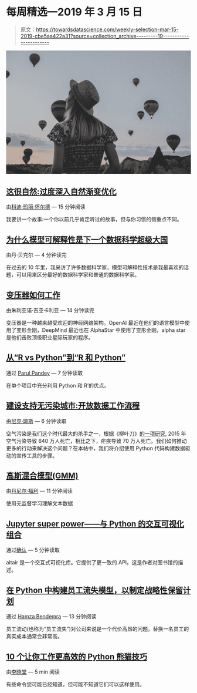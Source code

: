 # 每周精选—2019 年 3 月 15 日

> 原文：<https://towardsdatascience.com/weekly-selection-mar-15-2019-cbe5aa422a31?source=collection_archive---------19----------------------->

![](img/74fb12a2475f06217fe6fa462c5f1309.png)

## [这很自然:过度深入自然渐变优化](/its-only-natural-an-excessively-deep-dive-into-natural-gradient-optimization-75d464b89dbb)

由[科迪·玛丽·怀尔德](https://medium.com/u/b6da92126145?source=post_page-----cbe5aa422a31--------------------------------) — 15 分钟阅读

我要讲一个故事:一个你以前几乎肯定听过的故事，但与你习惯的侧重点不同。

## [为什么模型可解释性是下一个数据科学超级大国](/why-model-explainability-is-the-next-data-science-superpower-b11b6102a5e0)

由丹·贝克尔 — 4 分钟读完

在过去的 10 年里，我采访了许多数据科学家，模型可解释性技术是我最喜欢的话题，可以用来区分最好的数据科学家和普通的数据科学家。

## [变压器如何工作](/transformers-141e32e69591)

由朱利亚诺·吉亚卡利亚 — 14 分钟读完

变压器是一种越来越受欢迎的神经网络架构。OpenAI 最近在他们的语言模型中使用了变形金刚，DeepMind 最近也在 AlphaStar 中使用了变形金刚，alpha star 是他们击败顶级职业星际玩家的程序。

## [从“R vs Python”到“R 和 Python”](/from-r-vs-python-to-r-and-python-aa25db33ce17)

通过 [Parul Pandey](https://medium.com/u/7053de462a28?source=post_page-----cbe5aa422a31--------------------------------) — 7 分钟读取

在单个项目中充分利用 Python 和 R’的优点。

## [建设支持无污染城市:开放数据工作流程](/building-support-for-pollution-free-cities-an-open-data-workflow-888096797cc9)

由[尼克·琼斯](https://medium.com/u/cf16a373d729?source=post_page-----cbe5aa422a31--------------------------------) — 6 分钟读取

空气污染是我们这个时代最大的杀手之一，根据《柳叶刀》[的一项研究](https://www.sciencedirect.com/science/article/pii/S0140673616316798#fig1), 2015 年空气污染导致 640 万人死亡，相比之下，疟疾导致 70 万人死亡。我们如何推动更多的行动来解决这个问题？在本帖中，我们将介绍使用 Python 代码构建数据驱动的宣传工具的步骤。

## [高斯混合模型(GMM)](/gaussian-mixture-modelling-gmm-833c88587c7f)

由[丹尼尔·福利](https://medium.com/u/a823d37636a4?source=post_page-----cbe5aa422a31--------------------------------) — 11 分钟阅读

使用无监督学习理解文本数据

## [Jupyter super power——与 Python 的交互可视化组合](/jupyter-superpower-interactive-visualization-combo-with-python-ffc0adb37b7b)

通过[确认](https://medium.com/u/d8996d6e354e?source=post_page-----cbe5aa422a31--------------------------------) — 5 分钟读取

altair 是一个交互式可视化库。它提供了更一致的 API。这是作者对图书馆的描述。

## [在 Python 中构建员工流失模型，以制定战略性保留计划](/building-an-employee-churn-model-in-python-to-develop-a-strategic-retention-plan-57d5bd882c2d)

通过 [Hamza Bendemra](https://medium.com/u/1ede83301f25?source=post_page-----cbe5aa422a31--------------------------------) — 13 分钟阅读

员工流动(也称为“员工流失”)对公司来说是一个代价高昂的问题。替换一名员工的真实成本通常会非常高。

## [10 个让你工作更高效的 Python 熊猫技巧](/10-python-pandas-tricks-that-make-your-work-more-efficient-2e8e483808ba)

由[李晓堂](https://medium.com/u/1e77e054ef75?source=post_page-----cbe5aa422a31--------------------------------) — 5 min 阅读

有些命令您可能已经知道，但可能不知道它们可以这样使用。